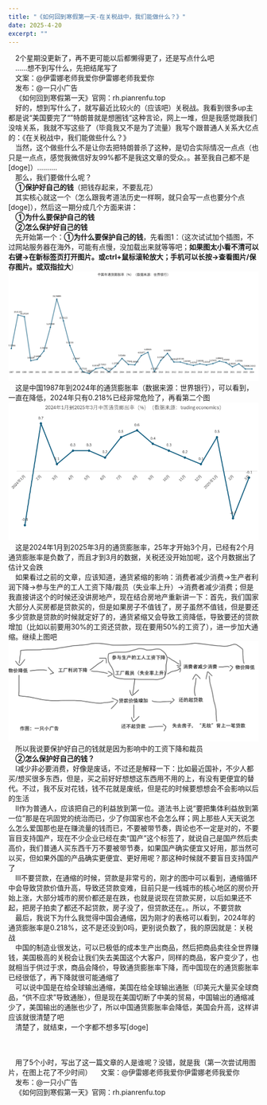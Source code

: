 ```yaml
---
title: "《如何回到寒假第一天-在关税战中，我们能做什么？》"
date: 2025-4-20
excerpt: ""
---
```


&ensp;&ensp;2个星期没更新了，再不更可能以后都懒得更了，还是写点什么吧  
&ensp;&ensp;……想不到写什么，先把结尾写了  
&ensp;&ensp;文案：@伊雷娜老师我爱你伊雷娜老师我爱你  
&ensp;&ensp;发布：@一只小广告  
&ensp;&ensp;《如何回到寒假第一天》官网：rh.pianrenfu.top  
&ensp;&ensp;好的，想到写什么了，就写最近比较火的（应该吧）关税战。我看到很多up主都是说“美国要完了“”特朗普就是想圈钱“这种言论，网上一堆，但是我感觉跟我们没啥关系，我就不写这些了（毕竟我又不是为了流量）我写个跟普通人关系大亿点的：《在关税战中，我们能做些什么？》  
&ensp;&ensp;当然，这个做些什么不是让你去把特朗普杀了这种，是切合实际情况一点点（也只是一点点，感觉我微信好友99%都不是我这文章的受众。。甚至我自己都不是[doge]）..........  
&ensp;&ensp;那么，我们要做什么呢？  
&ensp;&ensp;**①保护好自己的钱**（把钱存起来，不要乱花）  
&ensp;&ensp;其实核心就这一个（怎么跟我考道法历史一样啊，就只会写一点也要分个点[doge]），然后这一期分成几个方面来讲：  
&ensp;&ensp;**①为什么要保护自己的钱**  
&ensp;&ensp;**②怎么保护好自己的钱**  
&ensp;&ensp;先开始第一个：**①为什么要保护自己的钱**，先看图1：（这次试试加个插图，不过网站服务器在海外，可能有点慢，没加载出来就等等吧；**如果图太小看不清可以右键→在新标签页打开图片。或ctrl+鼠标滚轮放大；手机可以长按→查看图片/保存图片。或双指拉大**）  
![图1](/assets/images/24_4_25/t1.png)
&ensp;&ensp;这是中国1987年到2024年的通货膨胀率（数据来源：世界银行），可以看到，一直在降低，2024年只有0.218%已经非常危险了，再看第二个图  
![图2](/assets/images/24_4_25/t2.png)
&ensp;&ensp;这是2024年1月到2025年3月的通货膨胀率，25年才开始3个月，已经有2个月通货膨胀率是负数了，而且才到3月的数据，关税还没开始加呢，这个月数据出了估计又会跌  
&ensp;&ensp;如果看过之前的文章，应该知道，通货紧缩的影响：消费者减少消费→生产者利润下降→参与生产的工人工资下降/裁员（失业率上升）→消费者减少消费；但是我直接讲这个的时候还没讲房地产，现在结合房地产重新讲一下：首先，我们国家大部分人买房都是贷款买的，但是如果房子不值钱了，房子虽然不值钱，但是要还多少贷款是贷款的时候就定好了的，通货紧缩又会导致工资降低，导致要还的贷款增加（比如以前要用30%的工资还贷款，现在要用50%的工资了），进一步加大通缩。继续上图吧  
![图3](/assets/images/24_4_25/t3.png)
&ensp;&ensp;所以我说要保护好自己的钱就是因为影响中的工资下降和裁员  
&ensp;&ensp;**②怎么保护好自己的钱？**  
&ensp;&ensp;Ⅰ减少非必要消费，好像是废话，不过还是解释一下：比如最近国补，不少人都买/想买很多东西，但是，买之前好好想想这东西用不用的上，有没有更便宜的替代。不过，我不反对花钱，钱不花就是废纸，但是花的时候要想想会不会影响以后的生活  
&ensp;&ensp;Ⅱ作为普通人，应该把自己的利益放到第一位。道法书上说“要把集体利益放到第一位”那是在巩固党的统治而已，少了你国家也不会怎么样；网上那些人天天说怎么怎么爱国那也是在赚流量的钱而已，不要被带节奏，舆论也不一定是对的，不要盲目支持国产，现在不少企业已经在卖“国产”这个标签了，就说自己是国产然后卖高价，我们普通人买东西千万不要被带节奏，如果国产确实便宜又好用，那当然可以买，但如果外国的产品确实更便宜、更好用呢？那这种时候就不要盲目支持国产了  
&ensp;&ensp;Ⅲ不要贷款，在通缩的时候，贷款是非常亏的，刚才的图中可以看到，通缩循环中会导致贷款价值升高，导致还贷款变难，目前只是一线城市的核心地区的房价开始上涨，大部分城市的房价都还是在跌，也就是说现在贷款买房，以后如果还不起，把房子拍卖了都还不起贷款，房子没了，但贷款还在。。所以，不要贷款  
&ensp;&ensp;最后，我说下为什么我觉得中国会通缩，因为刚才的表格可以看到，2024年的通货膨胀率是0.218%，这不是还没到0吗，更别说负数了，我的原因就是：关税战  
&ensp;&ensp;中国的制造业很发达，可以已极低的成本生产出商品，然后把商品卖往全世界赚钱，美国极高的关税会让我们失去美国这个大客户，同样的商品，客户变少了，也就相当于供过于求，商品会降价，导致通货膨胀率下降，而中国现在的通货膨胀率已经很低了，再下降就很可能通缩了  
&ensp;&ensp;可以说中国是在给全球输出通缩，美国在给全球输出通胀（印美元大量买全球商品，“供不应求”导致通胀），但是现在美国切断了中美的贸易，中国输出的通缩减少了，美国输出的通胀也少了，所以中国通货膨胀率会降低，美国会升高，这样讲应该就很清楚了吧  
&ensp;&ensp;清楚了，就结束，一个字都不想多写[doge]  
&ensp;&ensp;  
&ensp;&ensp;  
&ensp;&ensp;  
&ensp;&ensp;用了5个小时，写出了这一篇文章的人是谁呢？没错，就是我（第一次尝试用图片，在图上花了不少时间）
&ensp;&ensp;文案：@伊雷娜老师我爱你伊雷娜老师我爱你  
&ensp;&ensp;发布：@一只小广告  
&ensp;&ensp;《如何回到寒假第一天》官网：rh.pianrenfu.top  

